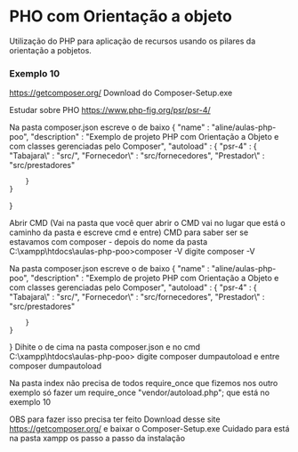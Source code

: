 # PHO com Orientação a objeto

Utilização do PHP para aplicação de recursos usando os pilares da orientação a pobjetos.


### Exemplo 10 
https://getcomposer.org/
Download do Composer-Setup.exe 

Estudar sobre PHO https://www.php-fig.org/psr/psr-4/



Na pasta composer.json  escreve o de baixo 
{
    "name" : "aline/aulas-php-poo",
    "description" : "Exemplo de projeto PHP com Orientação a Objeto e com classes gerenciadas pelo Composer",
    "autoload" : {
        "psr-4" : {
            "Tabajara\\" : "src/",
            "Fornecedor\\" : "src/fornecedores",
            "Prestador\\" : "src/prestadores"

        }
    }
}

Abrir CMD (Vai na pasta que você quer abrir o CMD vai no lugar que está o caminho da pasta e escreve cmd e entre)
CMD para saber ser se estavamos com composer -  depois do nome da pasta C:\xampp\htdocs\aulas-php-poo>composer -V
digite composer -V


Na pasta composer.json  escreve o de baixo 
{
    "name" : "aline/aulas-php-poo",
    "description" : "Exemplo de projeto PHP com Orientação a Objeto e com classes gerenciadas pelo Composer",
    "autoload" : {
        "psr-4" : {
            "Tabajara\\" : "src/",
            "Fornecedor\\" : "src/fornecedores",
            "Prestador\\" : "src/prestadores"

        }
    }
}
Dihite o de cima na pasta composer.json e no cmd  C:\xampp\htdocs\aulas-php-poo> digite composer dumpautoload e entre
composer dumpautoload

Na pasta index não precisa de todos require_once que fizemos nos outro exemplo 
só fazer um   require_once "vendor/autoload.php";  que está no exemplo 10  

OBS para fazer isso precisa ter feito  Download  desse site https://getcomposer.org/ e baixar o Composer-Setup.exe 
Cuidado para está na pasta xampp os passo a passo da instalação